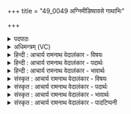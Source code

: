 +++
title = "49_0049 अग्निमीडिष्वावसे गाथाभिः"

+++
<details><summary>पदपाठः</summary>

अ꣣ग्नि꣢म्। ई꣣डिष्व। अ꣡व꣢꣯से। गा꣡था꣢꣯भिः। शी꣣र꣡शो꣢चिषम्। शी꣣र꣢। शो꣣चिषम्। अग्नि꣢म्। रा꣣ये꣢। पु꣣रुमीढ। पुरु। मीढ। श्रुत꣢म्। न꣡रः꣢꣯। अ꣣ग्निः꣢। सु꣣दीत꣡ये꣢। सु꣣। दीत꣡ये꣢। छ꣣र्दिः꣢। ४९।
</details>

<details><summary>अधिमन्त्रम् (VC)</summary>

- अग्निः
- सुदीतिपुरुमीढावाङ्गिरसौ तयोर्वान्यतरः
- बृहती
- मध्यमः
- आग्नेयं काण्डम्
</details>

<details><summary>हिन्दी : आचार्य रामनाथ वेदालंकार - विषयः</summary>

किसलिए मनुष्यों को परमात्मा की स्तुति करनी चाहिए, यह कहते हैं।
</details>

<details><summary>हिन्दी : आचार्य रामनाथ वेदालंकार - पदार्थः</summary>

पदार्थान्वयभाषाः -  हे (पुरुमीढ) अनेक गुणों से सिक्त स्तोता ! तू (अवसे) रक्षा, प्रगति, सर्वजनप्रीति और तृप्तिलाभ के लिए (शीरशोचिषम्) सर्वत्र व्यापक ज्योतिवाले (अग्निम्) तेजस्वी परमात्मा की (गाथाभिः) मन्त्रवाणियों से (ईडिष्व) स्तुति और आराधना कर। (श्रुतम्) महिमा वर्णन करनेवाले वेदादि शास्त्रों से सुने हुए (अग्निम्) उस परमात्मा की, तू (राये) भौतिक एवं आध्यात्मिक सब प्रकार के धनों की प्राप्ति के लिए (ईडिष्व) स्तुति और आराधना कर। हे (नरः) पौरुषवान् मनुष्यो ! (अग्निः) जगत् का नायक परमात्मा (सुदीतये) उत्तम कर्मवाले पुरुषार्थी जन के लिए (छर्दिः) शरण होता है ॥५॥
</details>

<details><summary>हिन्दी : आचार्य रामनाथ वेदालंकार - भावार्थः</summary>

भावार्थभाषाः -  धन आदि समस्त कल्याणों के अभिलाषी मनुष्यों को चाहिए कि वे पुरुषार्थी होकर सर्वत्र व्याप्त तेजोंवाले परमगुरु परमात्मा का भजन करें ॥५॥
</details>

<details><summary>संस्कृत : आचार्य रामनाथ वेदालंकार - विषयः</summary>

अथ किमर्थं जनैः परमात्मा स्तोतव्य इत्युच्यते।
</details>

<details><summary>संस्कृत : आचार्य रामनाथ वेदालंकार - पदार्थः</summary>

पदार्थान्वयभाषाः -  हे (पुरुमीढ) पुरुभिः बहुभिः गुणैः सिक्त स्तोतः२। पुरु बहुनाम। निघं० ३।१। मिह सेचने क्तः। त्वम् (अवसे) रक्षणाय, प्रगतये, सर्वजनप्रीतये, परमतृप्तिलाभाय वा। रक्षणगतिकान्तिप्रीतितृप्त्या- द्यर्थाद् अव धातोः तुमर्थे असेन् प्रत्ययः। (शीरशोचिषम्३) शीरं सर्वत्र व्याप्तं शोचिः ज्योतिर्यस्य तम्। (शीरम्) अनुशायिनमिति वाऽऽशिनमिति वा। निरु० ४।१४। शीङ् स्वप्ने, स्फायितञ्चिवञ्चि०’ उ० २।१३ इति रक् प्रत्ययः। (अग्निम्) तेजोमयं परमात्मानम् (गाथाभिः) मन्त्रवाग्भिः। गाथा वाङ्नाम। निघं० १।११। (ईडिष्व) स्तुहि, आराध्नुहि (श्रुतम्) तन्महिमवर्णनपरेभ्यो वेदादिशास्त्रेभ्यः कर्णगोचरतां नीतम् (अग्निम्) तं परमात्मानम्, त्वम् (राये) भौतिकाध्यात्मिकसर्वविधधनानां प्राप्तये (ईडिष्व) स्तुहि, आराध्नुहि। हे (नरः) पौरुषसम्पन्नाः जनाः ! (अग्निः) जगन्नायकः परमात्मा (सुदीतये४) शोभना दीप्तिः गतिः क्रिया यस्य तस्मै पुरुषार्थिने जनाय। दीयतिः गतिकर्मा। निघं० २।१४। बहुव्रीहौ नञ्सुभ्याम्।’ अ० ६।३।१७२ इत्युत्तरपदस्यान्तोदात्तत्वम्। (छर्दिः) शरणं भवति। छर्दिः गृहनाम। निघं० ३।४ ॥५॥
</details>

<details><summary>संस्कृत : आचार्य रामनाथ वेदालंकार - भावार्थः</summary>

भावार्थभाषाः -  धनाद्यशेषकल्याणप्राप्तये जनैः पुरुषार्थिभिर्भूत्वा सर्वत्र व्याप्तकान्तिः परमगुरुः परमात्मा भजनीयः ॥५॥
</details>

<details><summary>संस्कृत : आचार्य रामनाथ वेदालंकार - पादटिप्पनी</summary>

टिप्पणी:   १. ऋ० ८।७१।१४, अ० २०।१०३।१। उभयत्र नरोऽग्निं इति पाठः। २. एष पदार्थः ऋ० १।१५१।२ इत्यस्य दयानन्दभाष्याद् गृहीतः। ३. शीरं व्यापि शोचिर्दीप्तिः। व्यापिनी दीप्तिर्यस्यासौ शीरशोचिः, तं शीरशोचिषम्, व्यापिदीप्तिमित्यर्थः। अथवा जठरात्मना आश्रयणीया दीप्तिर्यस्य—इति वि०। श्रयतेः शीरम्, शोचिः दीप्तिः। प्रवृद्ध- शोचिषम्—इति भ०। शयनस्वभावरोचिषम्—इति सा०। ४. सुदीतये शोभनस्य दानस्यार्थाय—इति वि०। एतन्मते केवलं पुरुमीढस्यार्षं, न सुदीतेरपि, अतस्तेन यौगिकार्थो निरूपितः अन्तरात्मनः प्रैषः, हे मदीय अन्तरात्मन् ! अग्निम् ईडिष्व स्तुहीत्यर्थः इति पुरुमीढो ब्रूते, इति तदीयः आशयः। अन्येषां मते सुदीतिपुरुमीढयोरुभयोरार्षम्, अतस्तैः सुदीतये एतत्संज्ञाय ऋषये इति व्याख्यातम्। वस्तुतस्तु मन्त्रागतौ सुदीतिपुरुमीढौ यौगिकार्थमेव सूचयतः।
</details>